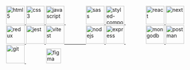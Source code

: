 

<div align='center'>

 <div align='left'>
 
 <p align="left">  
  <a href="https://www.w3.org/html/" target="_blank" rel="noreferrer"> 
   <img src="https://www.vectorlogo.zone/logos/w3_html5/w3_html5-icon.svg" alt="html5" width="50" height="50"/> 
  </a> 
  <a href="https://www.w3schools.com/css/" target="_blank" rel="noreferrer">
   <img src="https://www.vectorlogo.zone/logos/w3_css/w3_css-icon.svg" alt="css3" width="50" height="50"/> 
  </a> 
  <a href="https://developer.mozilla.org/en-US/docs/Web/JavaScript" target="_blank" rel="noreferrer"> 
   <img src="https://www.freepnglogos.com/uploads/javascript-png/js-logo-png-5.png" alt="javascript" width="50" height="50"/> 
  </a>
  &nbsp; &nbsp; &nbsp; &nbsp; &nbsp; &nbsp; &nbsp; 
  <a href="https://sass-lang.com" target="_blank" rel="noreferrer"> 
   <img src="https://www.vectorlogo.zone/logos/sass-lang/sass-lang-icon.svg" alt="sass" width="50" height="50"/> 
  </a> 
  <a href="https://styled-components.com/" target="_blank" rel="noreferrer"> 
   <img src="https://www.svgrepo.com/show/374104/styled.svg" alt="styled-components" width="50" height="50"/> 
  </a> 
   &nbsp; &nbsp; &nbsp; &nbsp; &nbsp; &nbsp; &nbsp; 
  <a href="https://reactjs.org/" target="_blank" rel="noreferrer"> 
   <img src="https://www.vectorlogo.zone/logos/reactjs/reactjs-icon.svg" alt="react" width="50" height="50"/> 
  </a> 
  <a href="https://nextjs.org/" target="_blank" rel="noreferrer"> 
   <img src="https://www.svgrepo.com/show/368858/nextjs.svg" alt="next" width="50" height="50"/> 
  </a> 
  <a href="https://redux.js.org" target="_blank" rel="noreferrer"> 
   <img src="https://www.svgrepo.com/show/354274/redux.svg" alt="redux" width="50" height="50"/> 
  </a>   
  <a href="https://jestjs.io/" target="_blank" rel="noreferrer"> <img src="https://www.vectorlogo.zone/logos/jestjsio/jestjsio-icon.svg" alt="jest" width="50" height="50"/> 
 <a href="https://vitest.dev/" target="_blank" rel="noreferrer"> <img src="https://vitest.dev/logo-shadow.svg" alt="vitest" width="50" height="50"/> 
  &nbsp; &nbsp; &nbsp; &nbsp; &nbsp; &nbsp; &nbsp; 
  <a href="https://nodejs.org" target="_blank" rel="noreferrer"> 
   <img src="https://www.vectorlogo.zone/logos/nodejs/nodejs-icon.svg" alt="nodejs" width="50" height="50"/> 
  </a>  
  <a href="https://expressjs.com" target="_blank" rel="noreferrer"> 
   <img src="https://www.vectorlogo.zone/logos/expressjs/expressjs-icon.svg" alt="express" width="50" height="50"/> 
  </a>  &nbsp; &nbsp; &nbsp; &nbsp; &nbsp; &nbsp; &nbsp;  <a href="https://www.mongodb.com/" target="_blank" rel="noreferrer"> 
  <img src="https://www.vectorlogo.zone/logos/mongodb/mongodb-icon.svg" alt="mongodb" width="50" height="50"/>
  </a> 
  <a href="https://postman.com" target="_blank" rel="noreferrer"> 
   <img src="https://www.vectorlogo.zone/logos/getpostman/getpostman-icon.svg" alt="postman" width="50" height="50"/>  
  </a> 
  <a href="https://git-scm.com/" target="_blank" rel="noreferrer"> <img src="https://www.vectorlogo.zone/logos/git-scm/git-scm-icon.svg" alt="git" width="50" height="50"/> 
  
   
  </a> 
  &nbsp; &nbsp; &nbsp; &nbsp; &nbsp; &nbsp; &nbsp; 
 <a href="https://www.figma.com/" target="_blank" rel="noreferrer"> <img src="https://www.vectorlogo.zone/logos/figma/figma-icon.svg" alt="figma" width="40" height="40"/> 
  
 
 </p>
 

 

</div>
